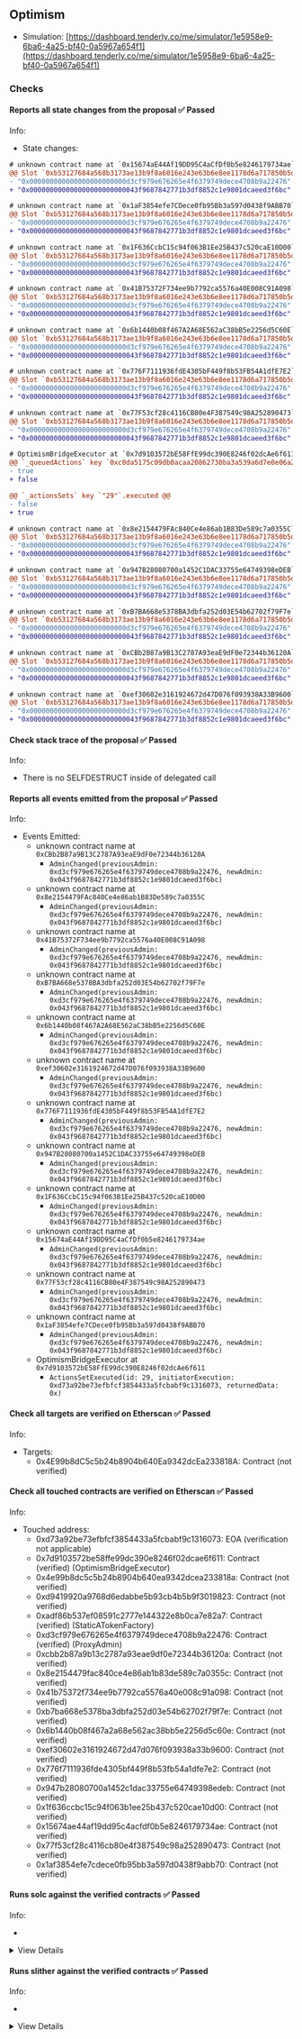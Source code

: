 ## Optimism

- Simulation: [https://dashboard.tenderly.co/me/simulator/1e5958e9-6ba6-4a25-bf40-0a5967a654f1](https://dashboard.tenderly.co/me/simulator/1e5958e9-6ba6-4a25-bf40-0a5967a654f1)

### Checks

#### Reports all state changes from the proposal ✅ Passed

Info:

- State changes:

```diff
# unknown contract name at `0x15674aE44Af19DD95C4aCfDf0b5e8246179734ae`
@@ Slot `0xb53127684a568b3173ae13b9f8a6016e243e63b6e8ee1178d6a717850b5d6103` @@
- "0x000000000000000000000000d3cf979e676265e4f6379749dece4708b9a22476"
+ "0x000000000000000000000000043f9687842771b3df8852c1e9801dcaeed3f6bc"
```

```diff
# unknown contract name at `0x1aF3854efe7CDece0fb95Bb3a597d0438f9ABB70`
@@ Slot `0xb53127684a568b3173ae13b9f8a6016e243e63b6e8ee1178d6a717850b5d6103` @@
- "0x000000000000000000000000d3cf979e676265e4f6379749dece4708b9a22476"
+ "0x000000000000000000000000043f9687842771b3df8852c1e9801dcaeed3f6bc"
```

```diff
# unknown contract name at `0x1F636CcbC15c94f063B1Ee25B437c520caE10D00`
@@ Slot `0xb53127684a568b3173ae13b9f8a6016e243e63b6e8ee1178d6a717850b5d6103` @@
- "0x000000000000000000000000d3cf979e676265e4f6379749dece4708b9a22476"
+ "0x000000000000000000000000043f9687842771b3df8852c1e9801dcaeed3f6bc"
```

```diff
# unknown contract name at `0x41B75372F734ee9b7792ca5576a40E008C91A098`
@@ Slot `0xb53127684a568b3173ae13b9f8a6016e243e63b6e8ee1178d6a717850b5d6103` @@
- "0x000000000000000000000000d3cf979e676265e4f6379749dece4708b9a22476"
+ "0x000000000000000000000000043f9687842771b3df8852c1e9801dcaeed3f6bc"
```

```diff
# unknown contract name at `0x6b1440b08f467A2A68E562aC38bB5e2256d5C60E`
@@ Slot `0xb53127684a568b3173ae13b9f8a6016e243e63b6e8ee1178d6a717850b5d6103` @@
- "0x000000000000000000000000d3cf979e676265e4f6379749dece4708b9a22476"
+ "0x000000000000000000000000043f9687842771b3df8852c1e9801dcaeed3f6bc"
```

```diff
# unknown contract name at `0x776F7111936fdE4305bF449f8b53FB54A1dfE7E2`
@@ Slot `0xb53127684a568b3173ae13b9f8a6016e243e63b6e8ee1178d6a717850b5d6103` @@
- "0x000000000000000000000000d3cf979e676265e4f6379749dece4708b9a22476"
+ "0x000000000000000000000000043f9687842771b3df8852c1e9801dcaeed3f6bc"
```

```diff
# unknown contract name at `0x77F53cf28c4116CB80e4F387549c98A252890473`
@@ Slot `0xb53127684a568b3173ae13b9f8a6016e243e63b6e8ee1178d6a717850b5d6103` @@
- "0x000000000000000000000000d3cf979e676265e4f6379749dece4708b9a22476"
+ "0x000000000000000000000000043f9687842771b3df8852c1e9801dcaeed3f6bc"
```

```diff
# OptimismBridgeExecutor at `0x7d9103572bE58FfE99dc390E8246f02dcAe6f611`
@@ `_queuedActions` key `0xc0da5175c09db0acaa20862730ba3a539a6d7e0e06a228569eb2fd04bf7ccfc3` @@
- true
+ false

@@ `_actionsSets` key `"29"`.executed @@
- false
+ true

```

```diff
# unknown contract name at `0x8e2154479FAc840Ce4e86ab1B83De589c7a0355C`
@@ Slot `0xb53127684a568b3173ae13b9f8a6016e243e63b6e8ee1178d6a717850b5d6103` @@
- "0x000000000000000000000000d3cf979e676265e4f6379749dece4708b9a22476"
+ "0x000000000000000000000000043f9687842771b3df8852c1e9801dcaeed3f6bc"
```

```diff
# unknown contract name at `0x947B28080700a1452C1DAC33755e64749398eDEB`
@@ Slot `0xb53127684a568b3173ae13b9f8a6016e243e63b6e8ee1178d6a717850b5d6103` @@
- "0x000000000000000000000000d3cf979e676265e4f6379749dece4708b9a22476"
+ "0x000000000000000000000000043f9687842771b3df8852c1e9801dcaeed3f6bc"
```

```diff
# unknown contract name at `0xB7BA668e5378BA3dbfa252d03E54b62702f79F7e`
@@ Slot `0xb53127684a568b3173ae13b9f8a6016e243e63b6e8ee1178d6a717850b5d6103` @@
- "0x000000000000000000000000d3cf979e676265e4f6379749dece4708b9a22476"
+ "0x000000000000000000000000043f9687842771b3df8852c1e9801dcaeed3f6bc"
```

```diff
# unknown contract name at `0xCBb2B87a9B13C2787A93eaE9dF0e72344b36120A`
@@ Slot `0xb53127684a568b3173ae13b9f8a6016e243e63b6e8ee1178d6a717850b5d6103` @@
- "0x000000000000000000000000d3cf979e676265e4f6379749dece4708b9a22476"
+ "0x000000000000000000000000043f9687842771b3df8852c1e9801dcaeed3f6bc"
```

```diff
# unknown contract name at `0xef30602e3161924672d47D076f093938A33B9600`
@@ Slot `0xb53127684a568b3173ae13b9f8a6016e243e63b6e8ee1178d6a717850b5d6103` @@
- "0x000000000000000000000000d3cf979e676265e4f6379749dece4708b9a22476"
+ "0x000000000000000000000000043f9687842771b3df8852c1e9801dcaeed3f6bc"
```

#### Check stack trace of the proposal ✅ Passed

Info:

- There is no SELFDESTRUCT inside of delegated call

#### Reports all events emitted from the proposal ✅ Passed

Info:

- Events Emitted:
  - unknown contract name at `0xCBb2B87a9B13C2787A93eaE9dF0e72344b36120A`
    - `AdminChanged(previousAdmin: 0xd3cf979e676265e4f6379749dece4708b9a22476, newAdmin: 0x043f9687842771b3df8852c1e9801dcaeed3f6bc)`
  - unknown contract name at `0x8e2154479FAc840Ce4e86ab1B83De589c7a0355C`
    - `AdminChanged(previousAdmin: 0xd3cf979e676265e4f6379749dece4708b9a22476, newAdmin: 0x043f9687842771b3df8852c1e9801dcaeed3f6bc)`
  - unknown contract name at `0x41B75372F734ee9b7792ca5576a40E008C91A098`
    - `AdminChanged(previousAdmin: 0xd3cf979e676265e4f6379749dece4708b9a22476, newAdmin: 0x043f9687842771b3df8852c1e9801dcaeed3f6bc)`
  - unknown contract name at `0xB7BA668e5378BA3dbfa252d03E54b62702f79F7e`
    - `AdminChanged(previousAdmin: 0xd3cf979e676265e4f6379749dece4708b9a22476, newAdmin: 0x043f9687842771b3df8852c1e9801dcaeed3f6bc)`
  - unknown contract name at `0x6b1440b08f467A2A68E562aC38bB5e2256d5C60E`
    - `AdminChanged(previousAdmin: 0xd3cf979e676265e4f6379749dece4708b9a22476, newAdmin: 0x043f9687842771b3df8852c1e9801dcaeed3f6bc)`
  - unknown contract name at `0xef30602e3161924672d47D076f093938A33B9600`
    - `AdminChanged(previousAdmin: 0xd3cf979e676265e4f6379749dece4708b9a22476, newAdmin: 0x043f9687842771b3df8852c1e9801dcaeed3f6bc)`
  - unknown contract name at `0x776F7111936fdE4305bF449f8b53FB54A1dfE7E2`
    - `AdminChanged(previousAdmin: 0xd3cf979e676265e4f6379749dece4708b9a22476, newAdmin: 0x043f9687842771b3df8852c1e9801dcaeed3f6bc)`
  - unknown contract name at `0x947B28080700a1452C1DAC33755e64749398eDEB`
    - `AdminChanged(previousAdmin: 0xd3cf979e676265e4f6379749dece4708b9a22476, newAdmin: 0x043f9687842771b3df8852c1e9801dcaeed3f6bc)`
  - unknown contract name at `0x1F636CcbC15c94f063B1Ee25B437c520caE10D00`
    - `AdminChanged(previousAdmin: 0xd3cf979e676265e4f6379749dece4708b9a22476, newAdmin: 0x043f9687842771b3df8852c1e9801dcaeed3f6bc)`
  - unknown contract name at `0x15674aE44Af19DD95C4aCfDf0b5e8246179734ae`
    - `AdminChanged(previousAdmin: 0xd3cf979e676265e4f6379749dece4708b9a22476, newAdmin: 0x043f9687842771b3df8852c1e9801dcaeed3f6bc)`
  - unknown contract name at `0x77F53cf28c4116CB80e4F387549c98A252890473`
    - `AdminChanged(previousAdmin: 0xd3cf979e676265e4f6379749dece4708b9a22476, newAdmin: 0x043f9687842771b3df8852c1e9801dcaeed3f6bc)`
  - unknown contract name at `0x1aF3854efe7CDece0fb95Bb3a597d0438f9ABB70`
    - `AdminChanged(previousAdmin: 0xd3cf979e676265e4f6379749dece4708b9a22476, newAdmin: 0x043f9687842771b3df8852c1e9801dcaeed3f6bc)`
  - OptimismBridgeExecutor at `0x7d9103572bE58FfE99dc390E8246f02dcAe6f611`
    - `ActionsSetExecuted(id: 29, initiatorExecution: 0xd73a92be73efbfcf3854433a5fcbabf9c1316073, returnedData: 0x)`

#### Check all targets are verified on Etherscan ✅ Passed

Info:

- Targets:
  - 0x4E99b8dC5c5b24b8904b640Ea9342dcEa233818A: Contract (not verified)

#### Check all touched contracts are verified on Etherscan ✅ Passed

Info:

- Touched address:
  - 0xd73a92be73efbfcf3854433a5fcbabf9c1316073: EOA (verification not applicable)
  - 0x7d9103572be58ffe99dc390e8246f02dcae6f611: Contract (verified) (OptimismBridgeExecutor)
  - 0x4e99b8dc5c5b24b8904b640ea9342dcea233818a: Contract (not verified)
  - 0xd9419920a9768d6edabbe5b93cb4b5b9f3019823: Contract (not verified)
  - 0xadf86b537ef08591c2777e144322e8b0ca7e82a7: Contract (verified) (StaticATokenFactory)
  - 0xd3cf979e676265e4f6379749dece4708b9a22476: Contract (verified) (ProxyAdmin)
  - 0xcbb2b87a9b13c2787a93eae9df0e72344b36120a: Contract (not verified)
  - 0x8e2154479fac840ce4e86ab1b83de589c7a0355c: Contract (not verified)
  - 0x41b75372f734ee9b7792ca5576a40e008c91a098: Contract (not verified)
  - 0xb7ba668e5378ba3dbfa252d03e54b62702f79f7e: Contract (not verified)
  - 0x6b1440b08f467a2a68e562ac38bb5e2256d5c60e: Contract (not verified)
  - 0xef30602e3161924672d47d076f093938a33b9600: Contract (not verified)
  - 0x776f7111936fde4305bf449f8b53fb54a1dfe7e2: Contract (not verified)
  - 0x947b28080700a1452c1dac33755e64749398edeb: Contract (not verified)
  - 0x1f636ccbc15c94f063b1ee25b437c520cae10d00: Contract (not verified)
  - 0x15674ae44af19dd95c4acfdf0b5e8246179734ae: Contract (not verified)
  - 0x77f53cf28c4116cb80e4f387549c98a252890473: Contract (not verified)
  - 0x1af3854efe7cdece0fb95bb3a597d0438f9abb70: Contract (not verified)

#### Runs solc against the verified contracts ✅ Passed

Info:

-

<details>
<summary>View Details</summary>
<details>
<summary>View warnings for OptimismBridgeExecutor at `0x7d9103572bE58FfE99dc390E8246f02dcAe6f611`</summary>

```
INFO:CryticCompile:Source code not available, try to fetch the bytecode only
```

</details>

<details>
<summary>View warnings for StaticATokenFactory at `0xADf86b537eF08591c2777E144322E8b0Ca7E82a7`</summary>

```
INFO:CryticCompile:Source code not available, try to fetch the bytecode only
```

</details>

<details>
<summary>View warnings for ProxyAdmin at `0xD3cF979e676265e4f6379749DECe4708B9A22476`</summary>

```
INFO:CryticCompile:'solc --standard-json --allow-paths /home/runner/work/seatbelt-for-ghosts/seatbelt-for-ghosts/crytic-export/etherscan-contracts/0xd3cf979e676265e4f6379749dece4708b9a22476-ProxyAdmin' running
```

</details>

</details>

#### Runs slither against the verified contracts ✅ Passed

Info:

-

<details>
<summary>View Details</summary>

<details>
<summary>Slither report for OptimismBridgeExecutor at `0x7d9103572bE58FfE99dc390E8246f02dcAe6f611`</summary>

```
Source code not available, try to fetch the bytecode only
ERROR:SlitherSolcParsing:crytic-compile returned an empty AST. If you are trying to analyze a contract from etherscan or similar make sure it has source code available.
Traceback (most recent call last):
  File "/home/runner/.local/lib/python3.10/site-packages/slither/__main__.py", line 814, in main_impl
    ) = process_all(filename, args, detector_classes, printer_classes)
  File "/home/runner/.local/lib/python3.10/site-packages/slither/__main__.py", line 102, in process_all
    ) = process_single(compilation, args, detector_classes, printer_classes)
  File "/home/runner/.local/lib/python3.10/site-packages/slither/__main__.py", line 80, in process_single
    slither = Slither(target, ast_format=ast, **vars(args))
  File "/home/runner/.local/lib/python3.10/site-packages/slither/slither.py", line 115, in __init__
    self.add_source_code(path)
  File "/home/runner/.local/lib/python3.10/site-packages/slither/core/slither_core.py", line 172, in add_source_code
    with open(path, encoding="utf8", newline="") as f:
FileNotFoundError: [Errno 2] No such file or directory: ''
ERROR:root:Error in 0x7d9103572be58ffe99dc390e8246f02dcae6f611
ERROR:root:Traceback (most recent call last):
  File "/home/runner/.local/lib/python3.10/site-packages/slither/__main__.py", line 814, in main_impl
    ) = process_all(filename, args, detector_classes, printer_classes)
  File "/home/runner/.local/lib/python3.10/site-packages/slither/__main__.py", line 102, in process_all
    ) = process_single(compilation, args, detector_classes, printer_classes)
  File "/home/runner/.local/lib/python3.10/site-packages/slither/__main__.py", line 80, in process_single
    slither = Slither(target, ast_format=ast, **vars(args))
  File "/home/runner/.local/lib/python3.10/site-packages/slither/slither.py", line 115, in __init__
    self.add_source_code(path)
  File "/home/runner/.local/lib/python3.10/site-packages/slither/core/slither_core.py", line 172, in add_source_code
    with open(path, encoding="utf8", newline="") as f:
FileNotFoundError: [Errno 2] No such file or directory: ''

```

</details>

<details>
<summary>Slither report for StaticATokenFactory at `0xADf86b537eF08591c2777E144322E8b0Ca7E82a7`</summary>

```
Source code not available, try to fetch the bytecode only
ERROR:SlitherSolcParsing:crytic-compile returned an empty AST. If you are trying to analyze a contract from etherscan or similar make sure it has source code available.
Traceback (most recent call last):
  File "/home/runner/.local/lib/python3.10/site-packages/slither/__main__.py", line 814, in main_impl
    ) = process_all(filename, args, detector_classes, printer_classes)
  File "/home/runner/.local/lib/python3.10/site-packages/slither/__main__.py", line 102, in process_all
    ) = process_single(compilation, args, detector_classes, printer_classes)
  File "/home/runner/.local/lib/python3.10/site-packages/slither/__main__.py", line 80, in process_single
    slither = Slither(target, ast_format=ast, **vars(args))
  File "/home/runner/.local/lib/python3.10/site-packages/slither/slither.py", line 115, in __init__
    self.add_source_code(path)
  File "/home/runner/.local/lib/python3.10/site-packages/slither/core/slither_core.py", line 172, in add_source_code
    with open(path, encoding="utf8", newline="") as f:
FileNotFoundError: [Errno 2] No such file or directory: ''
ERROR:root:Error in 0xadf86b537ef08591c2777e144322e8b0ca7e82a7
ERROR:root:Traceback (most recent call last):
  File "/home/runner/.local/lib/python3.10/site-packages/slither/__main__.py", line 814, in main_impl
    ) = process_all(filename, args, detector_classes, printer_classes)
  File "/home/runner/.local/lib/python3.10/site-packages/slither/__main__.py", line 102, in process_all
    ) = process_single(compilation, args, detector_classes, printer_classes)
  File "/home/runner/.local/lib/python3.10/site-packages/slither/__main__.py", line 80, in process_single
    slither = Slither(target, ast_format=ast, **vars(args))
  File "/home/runner/.local/lib/python3.10/site-packages/slither/slither.py", line 115, in __init__
    self.add_source_code(path)
  File "/home/runner/.local/lib/python3.10/site-packages/slither/core/slither_core.py", line 172, in add_source_code
    with open(path, encoding="utf8", newline="") as f:
FileNotFoundError: [Errno 2] No such file or directory: ''

```

</details>

<details>
<summary>Slither report for ProxyAdmin at `0xD3cF979e676265e4f6379749DECe4708B9A22476`</summary>

```
'solc --standard-json --allow-paths /home/runner/work/seatbelt-for-ghosts/seatbelt-for-ghosts/crytic-export/etherscan-contracts/0xd3cf979e676265e4f6379749dece4708b9a22476-ProxyAdmin' running
INFO:Detectors:
ERC1967Upgrade._upgradeToAndCall(address,bytes,bool) (lib/solidity-utils/src/contracts/transparent-proxy/ERC1967Upgrade.sol#84-93) ignores return value by Address.functionDelegateCall(newImplementation,data) (lib/solidity-utils/src/contracts/transparent-proxy/ERC1967Upgrade.sol#91)
Reference: https://github.com/crytic/slither/wiki/Detector-Documentation#unused-return
INFO:Detectors:
Modifier TransparentUpgradeableProxy.ifAdmin() (lib/solidity-utils/src/contracts/transparent-proxy/TransparentUpgradeableProxy.sol#52-58) does not always execute _; or revertReference: https://github.com/crytic/slither/wiki/Detector-Documentation#incorrect-modifier
INFO:Detectors:
Address._revert(bytes,string) (lib/solidity-utils/src/contracts/oz-common/Address.sol#235-247) uses assembly
	- INLINE ASM (lib/solidity-utils/src/contracts/oz-common/Address.sol#240-243)
StorageSlot.getAddressSlot(bytes32) (lib/solidity-utils/src/contracts/oz-common/StorageSlot.sol#53-58) uses assembly
	- INLINE ASM (lib/solidity-utils/src/contracts/oz-common/StorageSlot.sol#55-57)
StorageSlot.getBooleanSlot(bytes32) (lib/solidity-utils/src/contracts/oz-common/StorageSlot.sol#63-68) uses assembly
	- INLINE ASM (lib/solidity-utils/src/contracts/oz-common/StorageSlot.sol#65-67)
StorageSlot.getBytes32Slot(bytes32) (lib/solidity-utils/src/contracts/oz-common/StorageSlot.sol#73-78) uses assembly
	- INLINE ASM (lib/solidity-utils/src/contracts/oz-common/StorageSlot.sol#75-77)
StorageSlot.getUint256Slot(bytes32) (lib/solidity-utils/src/contracts/oz-common/StorageSlot.sol#83-88) uses assembly
	- INLINE ASM (lib/solidity-utils/src/contracts/oz-common/StorageSlot.sol#85-87)
Proxy._delegate(address) (lib/solidity-utils/src/contracts/transparent-proxy/Proxy.sol#28-51) uses assembly
	- INLINE ASM (lib/solidity-utils/src/contracts/transparent-proxy/Proxy.sol#29-50)
Reference: https://github.com/crytic/slither/wiki/Detector-Documentation#assembly-usage
INFO:Detectors:
Address.functionCall(address,bytes) (lib/solidity-utils/src/contracts/oz-common/Address.sol#86-88) is never used and should be removed
Address.functionCall(address,bytes,string) (lib/solidity-utils/src/contracts/oz-common/Address.sol#96-102) is never used and should be removed
Address.functionCallWithValue(address,bytes,uint256) (lib/solidity-utils/src/contracts/oz-common/Address.sol#115-121) is never used and should be removed
Address.functionCallWithValue(address,bytes,uint256,string) (lib/solidity-utils/src/contracts/oz-common/Address.sol#129-138) is never used and should be removed
Address.functionStaticCall(address,bytes) (lib/solidity-utils/src/contracts/oz-common/Address.sol#146-151) is never used and should be removed
Address.functionStaticCall(address,bytes,string) (lib/solidity-utils/src/contracts/oz-common/Address.sol#159-166) is never used and should be removed
Address.sendValue(address,uint256) (lib/solidity-utils/src/contracts/oz-common/Address.sol#61-66) is never used and should be removed
Address.verifyCallResult(bool,bytes,string) (lib/solidity-utils/src/contracts/oz-common/Address.sol#223-233) is never used and should be removed
Context._msgData() (lib/solidity-utils/src/contracts/oz-common/Context.sol#22-24) is never used and should be removed
StorageSlot.getBooleanSlot(bytes32) (lib/solidity-utils/src/contracts/oz-common/StorageSlot.sol#63-68) is never used and should be removed
StorageSlot.getBytes32Slot(bytes32) (lib/solidity-utils/src/contracts/oz-common/StorageSlot.sol#73-78) is never used and should be removed
StorageSlot.getUint256Slot(bytes32) (lib/solidity-utils/src/contracts/oz-common/StorageSlot.sol#83-88) is never used and should be removed
TransparentUpgradeableProxy._admin() (lib/solidity-utils/src/contracts/transparent-proxy/TransparentUpgradeableProxy.sol#123-125) is never used and should be removed
Reference: https://github.com/crytic/slither/wiki/Detector-Documentation#dead-code
INFO:Detectors:
Low level call in Address.sendValue(address,uint256) (lib/solidity-utils/src/contracts/oz-common/Address.sol#61-66):
	- (success) = recipient.call{value: amount}() (lib/solidity-utils/src/contracts/oz-common/Address.sol#64)
Low level call in Address.functionCallWithValue(address,bytes,uint256,string) (lib/solidity-utils/src/contracts/oz-common/Address.sol#129-138):
	- (success,returndata) = target.call{value: value}(data) (lib/solidity-utils/src/contracts/oz-common/Address.sol#136)
Low level call in Address.functionStaticCall(address,bytes,string) (lib/solidity-utils/src/contracts/oz-common/Address.sol#159-166):
	- (success,returndata) = target.staticcall(data) (lib/solidity-utils/src/contracts/oz-common/Address.sol#164)
Low level call in Address.functionDelegateCall(address,bytes,string) (lib/solidity-utils/src/contracts/oz-common/Address.sol#184-191):
	- (success,returndata) = target.delegatecall(data) (lib/solidity-utils/src/contracts/oz-common/Address.sol#189)
Low level call in ProxyAdmin.getProxyImplementation(TransparentUpgradeableProxy) (lib/solidity-utils/src/contracts/transparent-proxy/ProxyAdmin.sol#28-36):
	- (success,returndata) = address(proxy).staticcall(0x5c60da1b) (lib/solidity-utils/src/contracts/transparent-proxy/ProxyAdmin.sol#33)
Low level call in ProxyAdmin.getProxyAdmin(TransparentUpgradeableProxy) (lib/solidity-utils/src/contracts/transparent-proxy/ProxyAdmin.sol#45-51):
	- (success,returndata) = address(proxy).staticcall(0xf851a440) (lib/solidity-utils/src/contracts/transparent-proxy/ProxyAdmin.sol#48)
Reference: https://github.com/crytic/slither/wiki/Detector-Documentation#low-level-calls
INFO:Slither:0xd3cf979e676265e4f6379749dece4708b9a22476 analyzed (9 contracts with 82 detectors), 27 result(s) found
```

</details>

</details>
